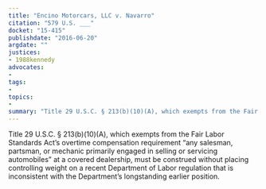 ```yaml
---
title: "Encino Motorcars, LLC v. Navarro"
citation: "579 U.S. ___"
docket: "15-415"
publishdate: "2016-06-20"
argdate: ""
justices:
- 1988kennedy
advocates:
- 
tags:
- 
topics:
- 
summary: "Title 29 U.S.C. § 213(b)(10)(A), which exempts from the Fair Labor Standards Act’s overtime compensation requirement “any salesman, partsman, or mechanic primarily engaged in selling or servicing automobiles” at a covered dealership, must be construed without placing controlling weight on a recent Department of Labor regulation that is inconsistent with the Department’s longstanding earlier position."
---
```

Title 29 U.S.C. § 213(b)(10)(A), which exempts from the Fair Labor Standards Act’s overtime compensation requirement “any salesman, partsman, or mechanic primarily engaged in selling or servicing automobiles” at a covered dealership, must be construed without placing controlling weight on a recent Department of Labor regulation that is inconsistent with the Department’s longstanding earlier position.

